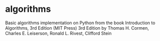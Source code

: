 # algorithms

Basic algorithms implementation on Python from the book
Introduction to Algorithms, 3rd Edition (MIT Press) 3rd Edition
by Thomas H. Cormen, Charles E. Leiserson, Ronald L. Rivest, Clifford Stein 